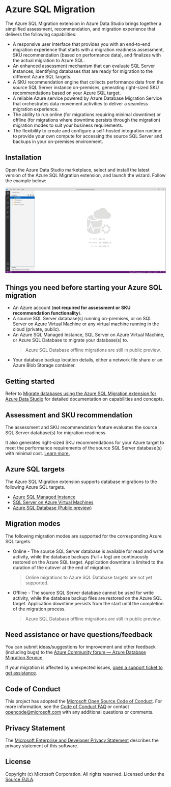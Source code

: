 # Azure SQL Migration
The Azure SQL Migration extension in Azure Data Studio brings together a simplified assessment, recommendation, and migration experience that delivers the following capabilities:
- A responsive user interface that provides you with an end-to-end migration experience that starts with a migration readiness assessment, SKU recommendation (based on performance data), and finalizes with the actual migration to Azure SQL.
- An enhanced assessment mechanism that can evaluate SQL Server instances, identifying databases that are ready for migration to the different Azure SQL targets.
- A SKU recommendation engine that collects performance data from the source SQL Server instance on-premises, generating right-sized SKU recommendations based on your Azure SQL target.
- A reliable Azure service powered by Azure Database Migration Service that orchestrates data movement activities to deliver a seamless migration experience.
- The ability to run online (for migrations requiring minimal downtime) or offline (for migrations where downtime persists through the migration) migration modes to suit your business requirements.
- The flexibility to create and configure a self-hosted integration runtime to provide your own compute for accessing the source SQL Server and backups in your on-premises environment.

## Installation
Open the Azure Data Studio marketplace, select and install the latest version of the Azure SQL Migration extension, and launch the wizard. Follow the example below:

![migration-animation](https://raw.githubusercontent.com/microsoft/azuredatastudio/main/extensions/sql-migration/images/ADSMigration.gif)


## Things you need before starting your Azure SQL migration
- An Azure account (**not required for assessment or SKU recommendation functionality**).
- A source SQL Server database(s) running on-premises, or on SQL Server on Azure Virtual Machine or any virtual machine running in the cloud (private, public).
- An Azure SQL Managed Instance, SQL Server on Azure Virtual Machine, or Azure SQL Database to migrate your database(s) to.
    > Azure SQL Database offline migrations are still in public preview.
- Your database backup location details, either a network file share or an Azure Blob Storage container.

## Getting started
Refer to [Migrate databases using the Azure SQL Migration extension for Azure Data Studio](https://docs.microsoft.com/azure/dms/migration-using-azure-data-studio) for detailed documentation on capabilities and concepts.

## Assessment and SKU recommendation
The assessment and SKU recommendation feature evaluates the source SQL Server database(s) for migration readiness.

It also generates right-sized SKU recommendations for your Azure target to meet the performance requirements of the source SQL Server database(s) with minimal cost. [Learn more.](https://aka.ms/ads-sql-sku-recommend)

## Azure SQL targets
The Azure SQL Migration extension supports database migrations to the following Azure SQL targets.
- [Azure SQL Managed Instance](https://docs.microsoft.com/azure/azure-sql/managed-instance/sql-managed-instance-paas-overview)
- [SQL Server on Azure Virtual Machines](https://docs.microsoft.com/azure/azure-sql/virtual-machines/windows/sql-server-on-azure-vm-iaas-what-is-overview)
- [Azure SQL Database (Public preview)](https://docs.microsoft.com/azure/azure-sql/database/sql-database-paas-overview?view=azuresql)


## Migration modes
The following migration modes are supported for the corresponding Azure SQL targets.
- Online - The source SQL Server database is available for read and write activity, while the database backups (full + log) are continuously restored on the Azure SQL target. Application downtime is limited to the duration of the cutover at the end of migration.

    > Online migrations to Azure SQL Database targets are not yet supported.
- Offline - The source SQL Server database cannot be used for write activity, while the database backup files are restored on the Azure SQL target. Application downtime persists from the start until the completion of the migration process.
    > Azure SQL Database offline migrations are still in public preview.

## Need assistance or have questions/feedback
You can submit ideas/suggestions for improvement and other feedback (including bugs) to the [Azure Community forum — Azure Database Migration Service](https://feedback.azure.com/d365community/forum/2dd7eb75-ef24-ec11-b6e6-000d3a4f0da0).

If your migration is affected by unexpected issues, [open a support ticket to get assistance](https://azure.microsoft.com/support/create-ticket/).

## Code of Conduct
This project has adopted the [Microsoft Open Source Code of Conduct](https://opensource.microsoft.com/codeofconduct/). For more information, see the [Code of Conduct FAQ](https://opensource.microsoft.com/codeofconduct/faq/) or contact [opencode@microsoft.com](mailto:opencode@microsoft.com) with any additional questions or comments.

## Privacy Statement
The [Microsoft Enterprise and Developer Privacy Statement](https://privacy.microsoft.com/privacystatement) describes the privacy statement of this software.

## License
Copyright (c) Microsoft Corporation. All rights reserved.
Licensed under the [Source EULA](https://raw.githubusercontent.com/Microsoft/azuredatastudio/main/LICENSE.txt).

